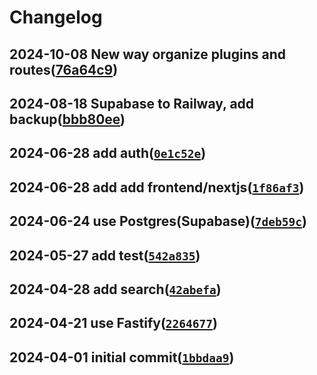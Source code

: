 # Changelog

## 2024-10-08 New way organize plugins and routes([76a64c9](https://github.com/tianheg/api/commit/76a64c9))
## 2024-08-18 Supabase to Railway, add backup([bbb80ee](https://github.com/tianheg/api/commit/bbb80ee))
## 2024-06-28 add auth([`0e1c52e`](https://github.com/tianheg/api/commit/0e1c52e))
## 2024-06-28 add add frontend/nextjs([`1f86af3`](https://github.com/tianheg/api/commit/1f86af3))
## 2024-06-24 use Postgres(Supabase)([`7deb59c`](https://github.com/tianheg/api/commit/7deb59c))
## 2024-05-27 add test([`542a835`](https://github.com/tianheg/api/commit/542a835))
## 2024-04-28 add search([`42abefa`](https://github.com/tianheg/api/commit/42abefa))
## 2024-04-21 use Fastify([`2264677`](https://github.com/tianheg/api/commit/2264677))
## 2024-04-01 initial commit([`1bbdaa9`](https://github.com/tianheg/api/commit/1bbdaa9))
